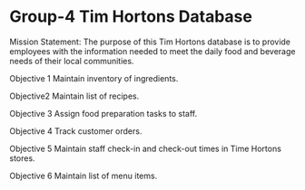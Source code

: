 # Group-4 Tim Hortons Database
Mission Statement:
The purpose of this Tim Hortons database is to provide employees with the information needed to meet the daily food and beverage needs of their local communities.

Objective 1	Maintain inventory of ingredients.	

Objective2 	Maintain list of recipes.	

Objective 3	Assign food preparation tasks to staff.	

Objective 4	Track customer orders.	

Objective 5	Maintain staff check-in and check-out times in Time Hortons stores.

Objective 6	Maintain list of menu items.
